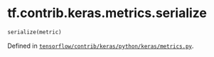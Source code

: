 <div itemscope itemtype="http://developers.google.com/ReferenceObject">
<meta itemprop="name" content="tf.contrib.keras.metrics.serialize" />
</div>

# tf.contrib.keras.metrics.serialize

``` python
serialize(metric)
```



Defined in [`tensorflow/contrib/keras/python/keras/metrics.py`](https://www.tensorflow.org/code/tensorflow/contrib/keras/python/keras/metrics.py).

